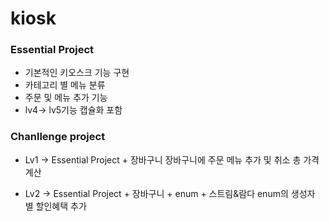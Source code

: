 # kiosk
### Essential Project
+ 기본적인 키오스크 기능 구현
+ 카테고리 별 메뉴 분류
+ 주문 및 메뉴 추가 기능
+ lv4-> lv5기능 캡슐화 포함

### Chanllenge project
+ Lv1 -> Essential Project + 장바구니
장바구니에 주문 메뉴 추가 및 취소
총 가격 계산

+ Lv2 -> Essential Project + 장바구니 + enum + 스트림&람다
enum의 생성자 별 할인혜택 추가
